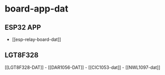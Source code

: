 
# board-app-dat 



## ESP32 APP 
- [[esp-relay-board-dat]]



## LGT8F328

[[LGT8F328-DAT]] - [[DAR1056-DAT]] - [[CIC1053-dat]] - [[NWL1097-dat]]


